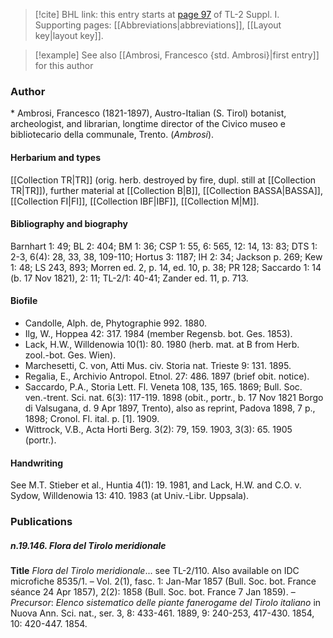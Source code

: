 > [!cite] BHL link: this entry starts at [page 97](https://www.biodiversitylibrary.org/item/103858#page/109/mode/1up) of TL-2 Suppl. I.
> Supporting pages: [[Abbreviations|abbreviations]], [[Layout key|layout key]].

> [!example] See also [[Ambrosi, Francesco {std. Ambrosi}|first entry]] for this author

### Author

\* Ambrosi, Francesco (1821-1897), Austro-Italian (S. Tirol) botanist, archeologist, and librarian, longtime director of the Civico museo e bibliotecario della communale, Trento. (*Ambrosi*).

#### Herbarium and types

[[Collection TR|TR]] (orig. herb. destroyed by fire, dupl. still at [[Collection TR|TR]]), further material at [[Collection B|B]], [[Collection BASSA|BASSA]], [[Collection FI|FI]], [[Collection IBF|IBF]], [[Collection M|M]].

#### Bibliography and biography

Barnhart 1: 49; BL 2: 404; BM 1: 36; CSP 1: 55, 6: 565, 12: 14, 13: 83; DTS 1: 2-3, 6(4): 28, 33, 38, 109-110; Hortus 3: 1187; IH 2: 34; Jackson p. 269; Kew 1: 48; LS 243, 893; Morren ed. 2, p. 14, ed. 10, p. 38; PR 128; Saccardo 1: 14 (b. 17 Nov 1821), 2: 11; TL-2/1: 40-41; Zander ed. 11, p. 713.

#### Biofile

- Candolle, Alph. de, Phytographie 992. 1880.
- Ilg, W., Hoppea 42: 317. 1984 (member Regensb. bot. Ges. 1853).
- Lack, H.W., Willdenowia 10(1): 80. 1980 (herb. mat. at B from Herb. zool.-bot. Ges. Wien).
- Marchesetti, C. von, Atti Mus. civ. Storia nat. Trieste 9: 131. 1895.
- Regalia, E., Archivio Antropol. Etnol. 27: 486. 1897 (brief obit. notice).
- Saccardo, P.A., Storia Lett. Fl. Veneta 108, 135, 165. 1869; Bull. Soc. ven.-trent. Sci. nat. 6(3): 117-119. 1898 (obit., portr., b. 17 Nov 1821 Borgo di Valsugana, d. 9 Apr 1897, Trento), also as reprint, Padova 1898, 7 p., 1898; Cronol. Fl. ital. p. \[1\]. 1909.
- Wittrock, V.B., Acta Horti Berg. 3(2): 79, 159. 1903, 3(3): 65. 1905 (portr.).

#### Handwriting

See M.T. Stieber et al., Huntia 4(1): 19. 1981, and Lack, H.W. and C.O. v. Sydow, Willdenowia 13: 410. 1983 (at Univ.-Libr. Uppsala).

### Publications

##### n.19.146. Flora del Tirolo meridionale

**Title**
*Flora del Tirolo meridionale*... see TL-2/110. Also available on IDC microfiche 8535/1. – Vol. 2(1), fasc. 1: Jan-Mar 1857 (Bull. Soc. bot. France séance 24 Apr 1857), 2(2): 1858 (Bull. Soc. bot. France 7 Jan 1859). – *Precursor*: *Elenco sistematico delle piante fanerogame del Tirolo italiano* in Nuova Ann. Sci. nat., ser. 3, 8: 433-461. 1889, 9: 240-253, 417-430. 1854, 10: 420-447. 1854.

